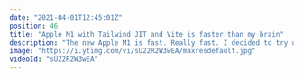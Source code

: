 ```yaml
---
date: "2021-04-01T12:45:01Z"
position: 46
title: "Apple M1 with Tailwind JIT and Vite is faster than my brain"
description: "The new Apple M1 is fast. Really fast. I decided to try using Vite and the new Tailwind JIT together to see how fast the developer experience can actually get.\n\nConclusion: it's so fast my brain melted...\n\nThe future is bright for front-end developers. New hardware and software is coming out now that is changing the game.\n\nFollow me here:\nWebsite: https://timbenniks.dev\nTwitter: https://twitter.com/timbenniks\nGithub: https://github.com/timbenniks"
image: "https://i.ytimg.com/vi/sU22R2W3wEA/maxresdefault.jpg"
videoId: "sU22R2W3wEA"
---
```


